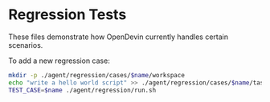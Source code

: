 # Regression Tests

These files demonstrate how OpenDevin currently handles certain scenarios.

To add a new regression case:
```bash
mkdir -p ./agent/regression/cases/$name/workspace
echo "write a hello world script" >> ./agent/regression/cases/$name/task.txt
TEST_CASE=$name ./agent/regression/run.sh
```
